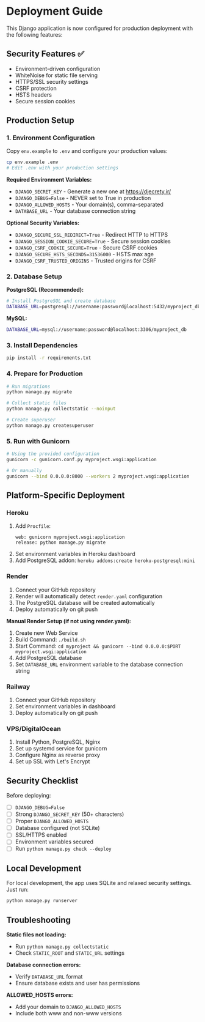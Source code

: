 # Deployment Guide

This Django application is now configured for production deployment with the following features:

## Security Features ✅
- Environment-driven configuration
- WhiteNoise for static file serving
- HTTPS/SSL security settings
- CSRF protection
- HSTS headers
- Secure session cookies

## Production Setup

### 1. Environment Configuration

Copy `env.example` to `.env` and configure your production values:

```bash
cp env.example .env
# Edit .env with your production settings
```

**Required Environment Variables:**
- `DJANGO_SECRET_KEY` - Generate a new one at https://djecrety.ir/
- `DJANGO_DEBUG=False` - NEVER set to True in production
- `DJANGO_ALLOWED_HOSTS` - Your domain(s), comma-separated
- `DATABASE_URL` - Your database connection string

**Optional Security Variables:**
- `DJANGO_SECURE_SSL_REDIRECT=True` - Redirect HTTP to HTTPS
- `DJANGO_SESSION_COOKIE_SECURE=True` - Secure session cookies
- `DJANGO_CSRF_COOKIE_SECURE=True` - Secure CSRF cookies
- `DJANGO_SECURE_HSTS_SECONDS=31536000` - HSTS max age
- `DJANGO_CSRF_TRUSTED_ORIGINS` - Trusted origins for CSRF

### 2. Database Setup

**PostgreSQL (Recommended):**
```bash
# Install PostgreSQL and create database
DATABASE_URL=postgresql://username:password@localhost:5432/myproject_db
```

**MySQL:**
```bash
DATABASE_URL=mysql://username:password@localhost:3306/myproject_db
```

### 3. Install Dependencies

```bash
pip install -r requirements.txt
```

### 4. Prepare for Production

```bash
# Run migrations
python manage.py migrate

# Collect static files
python manage.py collectstatic --noinput

# Create superuser
python manage.py createsuperuser
```

### 5. Run with Gunicorn

```bash
# Using the provided configuration
gunicorn -c gunicorn.conf.py myproject.wsgi:application

# Or manually
gunicorn --bind 0.0.0.0:8000 --workers 2 myproject.wsgi:application
```

## Platform-Specific Deployment

### Heroku
1. Add `Procfile`:
   ```
   web: gunicorn myproject.wsgi:application
   release: python manage.py migrate
   ```
2. Set environment variables in Heroku dashboard
3. Add PostgreSQL addon: `heroku addons:create heroku-postgresql:mini`

### Render
1. Connect your GitHub repository
2. Render will automatically detect `render.yaml` configuration
3. The PostgreSQL database will be created automatically
4. Deploy automatically on git push

**Manual Render Setup (if not using render.yaml):**
1. Create new Web Service
2. Build Command: `./build.sh`
3. Start Command: `cd myproject && gunicorn --bind 0.0.0.0:$PORT myproject.wsgi:application`
4. Add PostgreSQL database
5. Set `DATABASE_URL` environment variable to the database connection string

### Railway
1. Connect your GitHub repository
2. Set environment variables in dashboard
3. Deploy automatically on git push

### VPS/DigitalOcean
1. Install Python, PostgreSQL, Nginx
2. Set up systemd service for gunicorn
3. Configure Nginx as reverse proxy
4. Set up SSL with Let's Encrypt

## Security Checklist

Before deploying:
- [ ] `DJANGO_DEBUG=False`
- [ ] Strong `DJANGO_SECRET_KEY` (50+ characters)
- [ ] Proper `DJANGO_ALLOWED_HOSTS`
- [ ] Database configured (not SQLite)
- [ ] SSL/HTTPS enabled
- [ ] Environment variables secured
- [ ] Run `python manage.py check --deploy`

## Local Development

For local development, the app uses SQLite and relaxed security settings. Just run:

```bash
python manage.py runserver
```

## Troubleshooting

**Static files not loading:**
- Run `python manage.py collectstatic`
- Check `STATIC_ROOT` and `STATIC_URL` settings

**Database connection errors:**
- Verify `DATABASE_URL` format
- Ensure database exists and user has permissions

**ALLOWED_HOSTS errors:**
- Add your domain to `DJANGO_ALLOWED_HOSTS`
- Include both www and non-www versions
